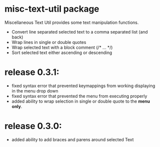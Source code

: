 # misc-text-util package

Miscellaneous Text Util provides some text manipulation functions.
* Convert line separated selected text to a comma separated list (and back)
* Wrap lines in single or double quotes
* Wrap selected text with a block comment (/\* ... \*/)
* Sort selected text either ascending or descending

# release 0.3.1:
 * fixed syntax error that prevented keymappings from working displaying in the menu drop down
 * fixed syntax error that prevented the menu from executing properly
 * added ability to wrap selection in single or double quote to the **menu only**.

# release 0.3.0:
 * added ability to add braces and parens around selected Text
